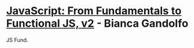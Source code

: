 # [JavaScript: From Fundamentals to Functional JS, v2](https://frontendmasters.com/courses/js-fundamentals-functional-v2/) - Bianca Gandolfo

JS Fund.
